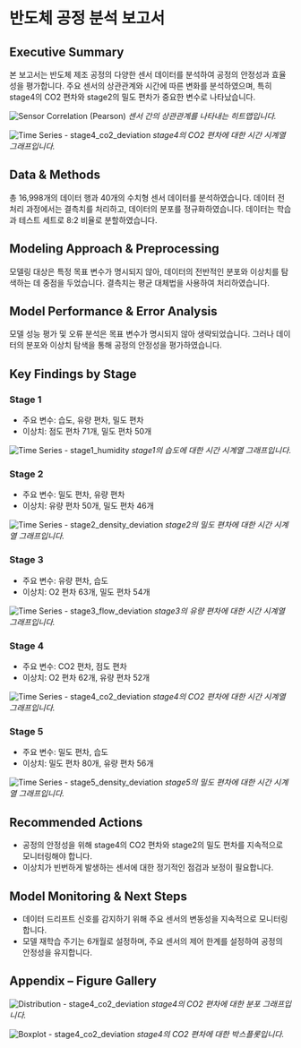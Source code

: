 # 반도체 공정 분석 보고서

## Executive Summary

본 보고서는 반도체 제조 공정의 다양한 센서 데이터를 분석하여 공정의 안정성과 효율성을 평가합니다. 주요 센서의 상관관계와 시간에 따른 변화를 분석하였으며, 특히 stage4의 CO2 편차와 stage2의 밀도 편차가 중요한 변수로 나타났습니다.

![Sensor Correlation (Pearson)](http://127.0.0.1:8005/eda-images/ce49c3fb_corr_heatmap.png)
*센서 간의 상관관계를 나타내는 히트맵입니다.*

![Time Series - stage4_co2_deviation](http://127.0.0.1:8005/eda-images/ce49c3fb_ts_stage4_co2_deviation.png)
*stage4의 CO2 편차에 대한 시간 시계열 그래프입니다.*

## Data & Methods

총 16,998개의 데이터 행과 40개의 수치형 센서 데이터를 분석하였습니다. 데이터 전처리 과정에서는 결측치를 처리하고, 데이터의 분포를 정규화하였습니다. 데이터는 학습과 테스트 세트로 8:2 비율로 분할하였습니다.

## Modeling Approach & Preprocessing

모델링 대상은 특정 목표 변수가 명시되지 않아, 데이터의 전반적인 분포와 이상치를 탐색하는 데 중점을 두었습니다. 결측치는 평균 대체법을 사용하여 처리하였습니다.

## Model Performance & Error Analysis

모델 성능 평가 및 오류 분석은 목표 변수가 명시되지 않아 생략되었습니다. 그러나 데이터의 분포와 이상치 탐색을 통해 공정의 안정성을 평가하였습니다.

## Key Findings by Stage

### Stage 1
- 주요 변수: 습도, 유량 편차, 밀도 편차
- 이상치: 점도 편차 71개, 밀도 편차 50개

![Time Series - stage1_humidity](http://127.0.0.1:8005/eda-images/ce49c3fb_stage1_ts_stage1_humidity.png)
*stage1의 습도에 대한 시간 시계열 그래프입니다.*

### Stage 2
- 주요 변수: 밀도 편차, 유량 편차
- 이상치: 유량 편차 50개, 밀도 편차 46개

![Time Series - stage2_density_deviation](http://127.0.0.1:8005/eda-images/ce49c3fb_stage2_ts_stage2_density_deviation.png)
*stage2의 밀도 편차에 대한 시간 시계열 그래프입니다.*

### Stage 3
- 주요 변수: 유량 편차, 습도
- 이상치: O2 편차 63개, 밀도 편차 54개

![Time Series - stage3_flow_deviation](http://127.0.0.1:8005/eda-images/ce49c3fb_stage3_ts_stage3_flow_deviation.png)
*stage3의 유량 편차에 대한 시간 시계열 그래프입니다.*

### Stage 4
- 주요 변수: CO2 편차, 점도 편차
- 이상치: O2 편차 62개, 유량 편차 52개

![Time Series - stage4_co2_deviation](http://127.0.0.1:8005/eda-images/ce49c3fb_stage4_ts_stage4_co2_deviation.png)
*stage4의 CO2 편차에 대한 시간 시계열 그래프입니다.*

### Stage 5
- 주요 변수: 밀도 편차, 습도
- 이상치: 밀도 편차 80개, 유량 편차 56개

![Time Series - stage5_density_deviation](http://127.0.0.1:8005/eda-images/ce49c3fb_stage5_ts_stage5_density_deviation.png)
*stage5의 밀도 편차에 대한 시간 시계열 그래프입니다.*

## Recommended Actions

- 공정의 안정성을 위해 stage4의 CO2 편차와 stage2의 밀도 편차를 지속적으로 모니터링해야 합니다.
- 이상치가 빈번하게 발생하는 센서에 대한 정기적인 점검과 보정이 필요합니다.

## Model Monitoring & Next Steps

- 데이터 드리프트 신호를 감지하기 위해 주요 센서의 변동성을 지속적으로 모니터링합니다.
- 모델 재학습 주기는 6개월로 설정하며, 주요 센서의 제어 한계를 설정하여 공정의 안정성을 유지합니다.

## Appendix – Figure Gallery

![Distribution - stage4_co2_deviation](http://127.0.0.1:8005/eda-images/ce49c3fb_dist_stage4_co2_deviation.png)
*stage4의 CO2 편차에 대한 분포 그래프입니다.*

![Boxplot - stage4_co2_deviation](http://127.0.0.1:8005/eda-images/ce49c3fb_box_stage4_co2_deviation.png)
*stage4의 CO2 편차에 대한 박스플롯입니다.*
